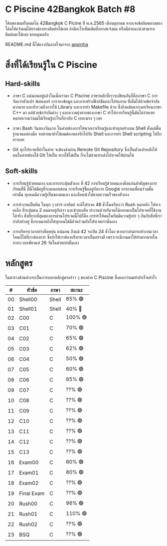 # C Piscine 42Bangkok Batch #8

โค้ดของผมทั้งหมดใน 42Bangkok C Picine ปี พ.ศ.2565 เดือนตุลาคม
หากเจอข้อผิดพลาดของโค้ดให้แจ้งผมได้ทางช่องทางติดต่อได้เลย
ถ้ามีอะไรเพิ่มเติมที่อยากแจ้งผม หรือมีคำแนะนำสามารถติดต่อมาได้เลย ขอบคุณครับ

README.md นี้ได้แรงบันดาลใจมาจาก [appinha](https://github.com/appinha/42sp-piscine)

# สิ่งที่ได้เรียนรู้ใน C Piscine

## Hard-skills
- ภาษา C
แน่นอนอยู่แล้วในเมื่อเรามา C Piscine ภาษาหลักที่เราจะเขียนกันก็คือภาษา C การจัดการตัวแปร พ้อยเตอร์ การจองข้อมูล และการสร้างฟังก์ชันและโปรแกรม ที่เต็มไปด้วยข้อจำกัดมากมาย และยังรวมถึงการใช้ Library และการทำ Makefile ด้วย ซึ่งถึงแม้ผมจะเคยเรียนภาษา C++ มา แต่ด้วยข้อจำกัดต่าง ๆ และความยุ่งยากของภาษา C ทำให้การเรียนรู้นี้มันไม่ง่ายเลย หมายความว่าผมได้เรียนรู้อะไรเกี่ยวกับ C เยอะมาก ๆ เลย

- ภาษา Bash
วันสองวันแรก ในค่ายต้องการให้พวกเราเรียนรู้และทำทุกอย่างบน Shell ตั้งแต่พื้นฐานจนคล่องมือ จบค่ายมาทำให้ผมต้องหลงรักไปกับ Shell และการทำ Shell scripting ไปอีกยาวเลย

- Git
ทุกโปรเจคที่ทำในค่าย จะต้องส่งผ่าน Remote Git Repository ซึ่งเป็นตัวแปรหลักให้คนในค่ายต้องใช้ Git ให้เป็น หากใช้ไม่เป็น ก็จะไม่สามารถส่งโปรเจคให้ผ่านได้

## Soft-skills
- การเรียนรู้ด้วยตนเอง และการกระตุ้นตัวเอง
ที่ 42 การเรียนรู้ด้วยตนเองคือแก่นสำคัญของการเรียนที่นี่ ที่นี่ไม่มีครูที่จะมาคอยสอน การเรียนรู้ขึ้นอยู่กับการ Google การถามเพื่อนร่วมชั้นเท่านั้น ทุกคนมีความรู้เป็นของตนเอง และคืบหน้าไปตามความเร็วของตัวเอง

- การทำงานเป็นทีม
ในทุก ๆ เสาร์-อาทิตย์ จะมีโปรเจค 48 ชั่วโมงเรียกว่า Rush หมายถึง โปรเจคเล็ก ที่จะสุ่มคน 2 คนมาอยู่กับเรา และช่วยเหลือ ทำงานด้วยกันจนได้ออกมาเป็นโปรเจคที่ใช้งานได้จริง สิ่งที่ยากที่สุดของการผ่านโปรเจคนี้ไปก็คือ การทำให้คนในทีมมีความรู้เท่า ๆ กันกับสิ่งที่เรากำลังทำอยู่ ซึ่งจะหมายถึงให้ทุกคนได้มีส่วนร่วมกับโปรเจคเรานั่นเอง

- การบริหารเวลาอย่างยืดหยุ่น
แน่นอน ถึงแม้ 42 จะเปิด 24 ชั่วโมง พวกเราสามารถทำงานเวลาไหนก็ได้ที่เราต้องการ ซึ่งทำให้เราต้องบริหารเวลาเป็นอย่างดี เพราะจะมีงานมาให้ทำมากมายในระยะเวลาเพียงแค่ 26 วันในค่ายเท่านั้นเอง

# หลักสูตร

ในตารางด้านล่างจะเป็นการบอกหลักสูตรคร่าว ๆ ของค่าย C Piscine ซึ่งบอกว่าผมทำสำเร็จเท่าไร

<table>
	<thead>
		<tr>
			<th>#</th>
			<th>หัวข้อ</th>
			<th>ภาษา</th>
			<th>สถานะ</th>
		</tr>
	</thead>
	<tbody>
		<tr>
			<td>00</td>
			<td>Shell00</td>
			<td>Shell</td>
			<td>85% 🟢</td>
		</tr>
		<tr>
			<td>01</td>
			<td>Shell01</td>
			<td>Shell</td>
			<td>40% 🔴</td>
		</tr>
		<tr>
			<td>02</td>
			<td>C00</td>
			<td>C</td>
			<td>100% 🟢</td>
		</tr>
		<tr>
			<td>03</td>
			<td>C01</td>
			<td>C</td>
			<td>70% 🟢</td>
		</tr>
		<tr>
			<td>04</td>
			<td>C02</td>
			<td>C</td>
			<td>65% 🟢</td>
		</tr>
		<tr>
			<td>05</td>
			<td>C03</td>
			<td>C</td>
			<td>62% 🟢</td>
		</tr>
		<tr>
			<td>06</td>
			<td>C04</td>
			<td>C</td>
			<td>50% 🟢</td>
		</tr>
		<tr>
			<td>07</td>
			<td>C05</td>
			<td>C</td>
			<td>60% 🟢</td>
		</tr>
		<tr>
			<td>08</td>
			<td>C06</td>
			<td>C</td>
			<td>85% 🟢</td>
		</tr>
		<tr>
			<td>09</td>
			<td>C07</td>
			<td>C</td>
			<td>??% 🟢</td>
		</tr>
		<tr>
			<td>10</td>
			<td>C08</td>
			<td>C</td>
			<td>??% 🟢</td>
		</tr>
		<tr>
			<td>11</td>
			<td>C09</td>
			<td>C</td>
			<td>??% 🟢</td>
		</tr>
		<tr>
			<td>12</td>
			<td>C10</td>
			<td>C</td>
			<td>??% 🟢</td>
		</tr>
		<tr>
			<td>13</td>
			<td>C11</td>
			<td>C</td>
			<td>??% 🟢</td>
		</tr>
		<tr>
			<td>14</td>
			<td>C12</td>
			<td>C</td>
			<td>??% 🟢</td>
		</tr>
		<tr>
			<td>15</td>
			<td>C13</td>
			<td>C</td>
			<td>??% 🟢</td>
		</tr>
		<tr>
			<td>16</td>
			<td>Exam00</td>
			<td>C</td>
			<td>80% 🟢</td>
		</tr>
		<tr>
			<td>17</td>
			<td>Exam01</td>
			<td>C</td>
			<td>80% 🟢</td>
		</tr>
		<tr>
			<td>18</td>
			<td>Exam02</td>
			<td>C</td>
			<td>??% 🟢</td>
		</tr>
		<tr>
			<td>19</td>
			<td>Final Exam</td>
			<td>C</td>
			<td>??% 🟢</td>
		</tr>
		<tr>
			<td>20</td>
			<td>Rush00</td>
			<td>C</td>
			<td>96% 🟢</td>
		</tr>
		<tr>
			<td>21</td>
			<td>Rush01</td>
			<td>C</td>
			<td>110% 🟢</td>
		</tr>
		<tr>
			<td>22</td>
			<td>Rush02</td>
			<td>C</td>
			<td>??% 🟢</td>
		</tr>
		<tr>
			<td>23</td>
			<td>BSQ</td>
			<td>C</td>
			<td>??% 🟢</td>
		</tr>
	</tbody>
</table>

